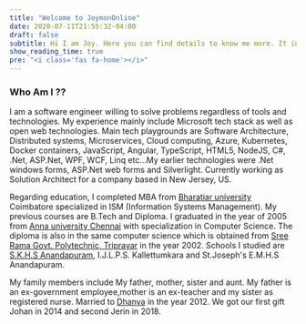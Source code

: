 ```yaml
---
title: "Welcome to JoymonOnline"
date: 2020-07-11T21:55:32-04:00
draft: false
subtitle: Hi I am Joy. Here you can find details to know me more. It includes my personal details, education details and professional details
show_reading_time: true
pre: "<i class='fas fa-home'></i>"
---
```


### Who Am I ??

I am a software engineer willing to solve problems regardless of tools and technologies. My experience mainly include Microsoft tech stack as well as open web technologies. Main tech playgrounds are Software Architecture, Distributed systems, Microservices, Cloud computing, Azure, Kubernetes, Docker containers, JavaScript, Angular, TypeScript, HTML5, NodeJS, C#, .Net, ASP.Net, WPF, WCF, Linq etc...My earlier technologies were .Net windows forms, ASP.Net web forms and Silverlight. Currently working as Solution Architect for a company based in New Jersey, US.

Regarding education, I completed MBA from [Bharatiar university](http://sde.b-u.ac.in/) Coimbatore specialized in ISM (Information Systems Management). My previous courses are B.Tech and Diploma. I graduated in the year of 2005 from [Anna university Chennai](https://www.annauniv.edu/) with specialization in Computer Science. The diploma is also in the same computer science which is obtained from [Sree Rama Govt. Polytechnic, Triprayar](http://www.sreeramapoly.org/) in the year 2002. Schools I studied are [S.K.H.S Anandapuram](https://www.facebook.com/SKHSSApm), I.J.L.P.S. Kallettumkara and St.Joseph's E.M.H.S Anandapuram.

My family members include My father, mother, sister and aunt. My father is an ex-government employee,mother is an ex-teacher and my sister as registered nurse. Married to [Dhanya](http://dhanyajoy.github.io/) in the year 2012. We got our first gift Johan in 2014 and second Jerin in 2018.